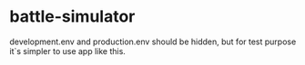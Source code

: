 # battle-simulator

development.env and production.env should be hidden, but for test purpose it`s simpler to use app like this.